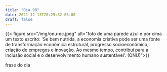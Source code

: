 ```yaml
---
title: "Dia 98"
date: 2021-12-13T20:29:32-03:00
draft: false
---
```


{{< figure src="/img/onu-ec.jpeg" alt="foto de uma parede azul e por cima um texto escrito: 'Se bem nutrida, a economia criativa pode ser uma fonte de transformação econômica estrutural, progresso socioeconômico, criação de empregos e inovação. Ao mesmo tempo, contribui para a inclusão social e o desenvolvimento humano sustentável'. (ONU)">}}

frase do dia